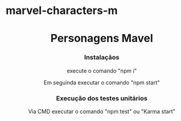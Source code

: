 # marvel-characters-m
<h1 align="center">Personagens Mavel</h1>

<h3 align="center">Instalaçãos </h3>
<p align="center">execute o comando "npm i" </p>
<p align="center">Em seguinda executar o comando "npm start" </p>


<h3 align="center">Execução dos testes unitários </h3>

<p align="center">Via CMD executar o comando "npm test" ou "Karma start"</p>
